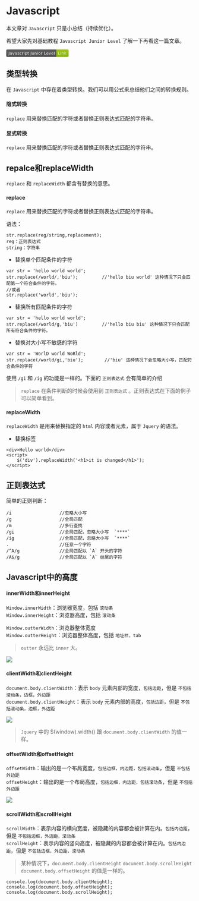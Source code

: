 # Javascript

本文章对 `Javascript` 只是小总结（持续优化）。

希望大家先对基础教程 `Javascript Junior Level` 了解一下再看这一篇文章。

<a href="http://javascript-junior.biuxbiu.design/#/" target="_blank"><svg xmlns="http://www.w3.org/2000/svg" xmlns:xlink="http://www.w3.org/1999/xlink" width="168" height="20"><linearGradient id="b" x2="0" y2="100%"><stop offset="0" stop-color="#bbb" stop-opacity=".1"/><stop offset="1" stop-opacity=".1"/></linearGradient><clipPath id="a"><rect width="168" height="20" rx="3" fill="#fff"/></clipPath><g clip-path="url(#a)"><path fill="#555" d="M0 0h135v20H0z"/><path fill="#97ca00" d="M135 0h33v20H135z"/><path fill="url(#b)" d="M0 0h168v20H0z"/></g><g fill="#fff" text-anchor="middle" font-family="DejaVu Sans,Verdana,Geneva,sans-serif" font-size="110"> <text x="685" y="150" fill="#010101" fill-opacity=".3" transform="scale(.1)" textLength="1250">Javascript Junior Level</text><text x="685" y="140" transform="scale(.1)" textLength="1250">Javascript Junior Level</text><text x="1505" y="150" fill="#010101" fill-opacity=".3" transform="scale(.1)" textLength="230">Link</text><text x="1505" y="140" transform="scale(.1)" textLength="230">Link</text></g> </svg></a>

## 类型转换
在 `Javascript` 中存在着类型转换。我们可以用公式来总结他们之间的转换规则。

#### 隐式转换
`replace` 用来替换匹配的字符或者替换正则表达式匹配的字符串。

#### 显式转换
`replace` 用来替换匹配的字符或者替换正则表达式匹配的字符串。

## repalce和replaceWidth
`replace` 和 `replaceWidth` 都含有替换的意思。

#### replace
`replace` 用来替换匹配的字符或者替换正则表达式匹配的字符串。

语法：
```copy
str.replace(reg/string,replacement);
reg：正则表达式
string：字符串
```

* 替换单个匹配条件的字符
```copy
var str = 'hello world world';
str.replace(/world/,'biu');         //'hello biu world' 这种情况下只会匹配第一个符合条件的字符。
//或者
str.replace('world','biu');
```

* 替换所有匹配条件的字符
```copy
var str = 'hello world world';
str.replace(/world/g,'biu')         //'hello biu biu' 这种情况下只会匹配所有符合条件的字符。
```

* 替换对大小写不敏感的字符
```copy
var str = 'WorlD world WoRld';
str.replace(/world/gi,'biu');        //'biu' 这种情况下会忽略大小写，匹配符合条件的字符
```

使用 `/gi` 和 `/ig` 的功能是一样的。下面的 `正则表达式` 会有简单的介绍

> `replace` 在条件判断的时候会使用到 `正则表达式` 。正则表达式在下面的例子可以简单看到。

#### replaceWidth
`replaceWidth` 是用来替换指定的 `html` 内容或者元素，属于 `Jquery` 的语法。

* 替换标签
```copy
<div>Hello world</div>
<script>
    $('div').replaceWidth('<h1>it is changed</h1>');
</script>
```

## 正则表达式
简单的正则判断：
```copy
/i                  //忽略大小写
/g                  //全局匹配
/m                  //多行查找
/gi                 //全局匹配，忽略大小写  `****`
/ig                 //全局匹配，忽略大小写  `****`
.                   //任意一个字符
/^A/g               //全局匹配以 `A` 开头的字符
/A$/g               //全局匹配以 `A` 结尾的字符
```

## Javascript中的高度


#### innerWidth和innerHeight
`Window.innerWidth`：浏览器宽度，包括 `滚动条`<br>
`Window.innerHeight`：浏览器高度，包括 `滚动条`

`Window.outterWidth`：浏览器整体宽度<br>
`Window.outterHeight`：浏览器整体高度，包括 `地址栏，tab`

>`outter` 永远比 `inner` 大。

<img src="https://developer.mozilla.org/@api/deki/files/213/=FirefoxInnerVsOuterHeight2.png">


#### clientWidth和clientHeight
`document.body.clientWidth`：表示 `body` 元素内部的宽度，`包括边距`，但是 `不包括滚动条，边框，外边距`<br>
`document.body.clientHeight`：表示 `body` 元素内部的高度，`包括边距`，但是 `不包括滚动条，边框，外边距`

<img src="https://developer.mozilla.org/@api/deki/files/185/=Dimensions-client.png">

>`Jquery` 中的 $(window).width() 跟 `document.body.clientWidth` 的值一样。

#### offsetWidth和offsetHeight
`offsetWidth`：输出的是一个布局宽度，`包括边框，内边距，包括滚动条`，但是 `不包括外边距`<br>
`offsetHeight`：输出的是一个布局高度，`包括边框，内边距，包括滚动条`，但是 `不包括外边距`

<img src="https://developer.mozilla.org/@api/deki/files/186/=Dimensions-offset.png">


#### scrollWidth和scrollHeight
`scrollWidth`：表示内容的横向宽度，被隐藏的内容都会被计算在内。`包括内边距`，但是 `不包括边框，外边距，滚动条`<br>
`scrollHeight`：表示内容的竖向高度，被隐藏的内容都会被计算在内。`包括内边距`，但是 `不包括边框，外边距，滚动条`

>某种情况下，`document.body.clientHeight` `document.body.scrollHeight` `document.body.offsetHeight` 的值是一样的。

```copy
console.log(document.body.clientHeight);
console.log(document.body.offsetHeight);
console.log(document.body.scrollHeight);
```